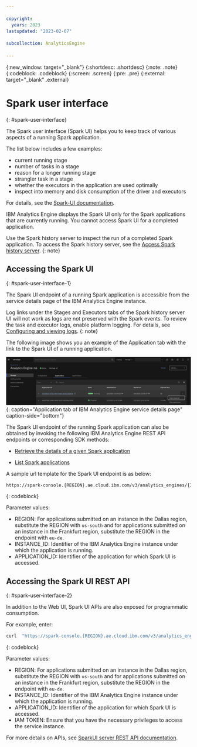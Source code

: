 ```yaml
---

copyright:
  years: 2023
lastupdated: "2023-02-07"

subcollection: AnalyticsEngine

---
```



{:new_window: target="_blank"}
{:shortdesc: .shortdesc}
{:note: .note}
{:codeblock: .codeblock}
{:screen: .screen}
{:pre: .pre}
{:external: target="_blank" .external}

# Spark user interface
{: #spark-user-interface}

The Spark user interface (Spark UI) helps you to keep track of various aspects of a running Spark application.

The list below includes a few examples:

* current running stage
* number of tasks in a stage
* reason for a longer running stage
* strangler task in a stage
* whether the executors in the application are used optimally
* inspect into memory and disk consumption of the driver and executors

For details, see the [Spark-UI documentation](https://spark.apache.org/docs/latest/monitoring.html#web-interfaces).

IBM Analytics Engine displays the Spark UI only for the Spark applications that are currently running. You cannot access Spark UI for a completed application.

Use the Spark history server to inspect the run of a completed Spark application. To access the Spark history server, see the [Access Spark history server](https://cloud.ibm.com/docs/AnalyticsEngine?topic=AnalyticsEngine-spark-history-serverless).
{: note}

## Accessing the Spark UI
{: #spark-user-interface-1}

The Spark UI endpoint of a running Spark application is accessible from the service details page of the IBM Analytics Engine instance.

Log links under the Stages and Executors tabs of the Spark history server UI will not work as logs are not preserved with the Spark events. To review the task and executor logs, enable platform logging. For details, see [Configuring and viewing logs](/docs/AnalyticsEngine?topic=AnalyticsEngine-viewing-logs).
{: note}

The following image shows you an example of the Application tab with the link to the Spark UI of a running application.

![Shows the ink to Spark-ui of a running application](images/spark_ui.png){: caption="Application tab of IBM Analytics Engine service details page" caption-side="bottom"}

The Spark UI endpoint of the running Spark application can also be obtained by invoking the following IBM Analytics Engine REST API endpoints or corresponding SDK methods:

* [Retrieve the details of a given Spark application](https://cloud.ibm.com/apidocs/ibm-analytics-engine-v3#get-application)

* [List Spark applications](https://cloud.ibm.com/apidocs/ibm-analytics-engine-v3#list-applications)

A sample url template for the Spark UI endpoint is as below:

```bash
https://spark-console.{REGION}.ae.cloud.ibm.com/v3/analytics_engines/{INSTANCE_ID}/spark_applications/{APPLICATION_ID}/spark_ui
```
{: codeblock}

Parameter values:


* REGION: For applications submitted on an instance in the Dallas region, substitute the REGION with `us-south` and for applications submitted on an instance in the Frankfurt region, substitute the REGION in the endpoint with `eu-de`.
* INSTANCE_ID: Identifier of the IBM Analytics Engine instance under which the application is running.
* APPLICATION_ID: Identifier of the application for which Spark UI is accessed.

## Accessing the Spark UI REST API
{: #spark-user-interface-2}

In addition to the Web UI, Spark UI APIs are also exposed for programmatic consumption.

For example, enter:

```bash
curl  "https://spark-console.{REGION}.ae.cloud.ibm.com/v3/analytics_engines/{INSTANCE_ID}/spark_applications/{APPLICATION_ID}/spark_ui_api/v1/applications" --header "Authorization: Bearer {IAM TOKEN}"
```
{: codeblock}

Parameter values:


* REGION: For applications submitted on an instance in the Dallas region, substitute the REGION with `us-south` and for applications submitted on an instance in the Frankfurt region, substitute the REGION in the endpoint with `eu-de`.
* INSTANCE_ID: Identifier of the IBM Analytics Engine instance under which the application is running.
* APPLICATION_ID: Identifier of the application for which Spark UI is accessed.
* IAM TOKEN: Ensure that you have the necessary privileges to access the service instance.

For more details on APIs, see [SparkUI server REST API documentation](https://spark.apache.org/docs/latest/monitoring.html#rest-api).
